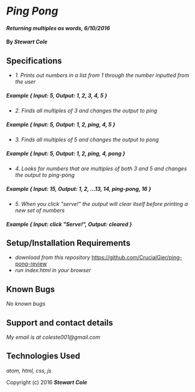 # _Ping Pong_

#### _Returning multiples as words, 6/10/2016_

#### By _**Stewart Cole**_

## Specifications

* _1. Prints out numbers in a list from 1 through the number inputted from the user_
#####   _Example { Input: 5, Output: 1, 2, 3, 4, 5 }_

* _2. Finds all multiples of 3 and changes the output to ping_
#####   _Example { Input: 5, Output: 1, 2, ping, 4, 5 }_

* _3. Finds all multiples of 5 and changes the output to pong_
#####   _Example { Input: 5, Output: 1, 2, ping, 4, pong }_

* _4. Looks for numbers that are multiples of both 3 and 5 and changes the output to ping-pong_
#####  _Example { Input: 15, Output: 1, 2, ...13, 14, ping-pong, 16 }_

* _5. When you click "serve!" the output will clear itself before printing a new set of numbers_
##### _Example { Input: click "Serve!", Output: cleared }_

## Setup/Installation Requirements

* _download from this repository_
https://github.com/CrucialGier/ping-pong-review
* _run index.html in your browser_

## Known Bugs

_No known bugs_

## Support and contact details

_My email is at coleste001@gmail.com_

## Technologies Used

_atom, html, css, js_


Copyright (c) 2016 **_Stewart Cole_**
